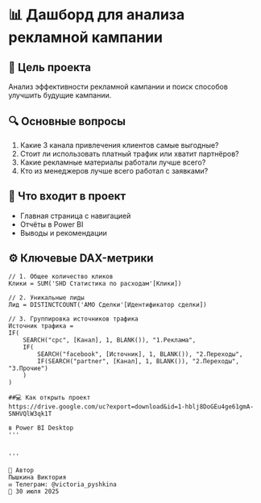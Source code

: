 # 📊 Дашборд для анализа рекламной кампании

## 🎯 Цель проекта
Анализ эффективности рекламной кампании и поиск способов улучшить будущие кампании.

## 🔍 Основные вопросы
1. Какие 3 канала привлечения клиентов самые выгодные?
2. Стоит ли использовать платный трафик или хватит партнёров?
3. Какие рекламные материалы работали лучше всего?
4. Кто из менеджеров лучше всего работал с заявками?

## 📂 Что входит в проект
- Главная страница с навигацией
- Отчёты в Power BI
- Выводы и рекомендации

## ⚙️ Ключевые DAX-метрики
```dax
// 1. Общее количество кликов
Клики = SUM('SHD Статистика по расходам'[Клики])

// 2. Уникальные лиды
Лид = DISTINCTCOUNT('AMO Сделки'[Идентификатор сделки])

// 3. Группировка источников трафика
Источник трафика = 
IF(
    SEARCH("cpc", [Канал], 1, BLANK()), "1.Реклама",
    IF(
        SEARCH("facebook", [Источник], 1, BLANK()), "2.Переходы",
        IF(SEARCH("partner", [Канал], 1, BLANK()), "2.Переходы", "3.Прочие")
    )
)

##💻 Как открыть проект
https://drive.google.com/uc?export=download&id=1-hblj8DoGEu4ge61gmA-SNHVQlW3qk1T

в Power BI Desktop
'''
  

'''
  
📌 Автор
Пышкина Виктория
✉️ Телеграм: @victoria_pyshkina
📅 30 июля 2025
